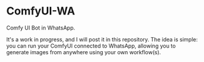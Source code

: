 # ComfyUI-WA
Comfy UI Bot in WhatsApp.

It's a work in progress, and I will post it in this repository. The idea is simple: you can run your ComfyUI connected to WhatsApp, allowing you to generate images from anywhere using your own workflow(s).


